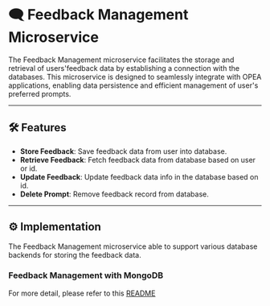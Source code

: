 # 🗨 Feedback Management Microservice

The Feedback Management microservice facilitates the storage and retrieval of users'feedback data by establishing a connection with the databases. This microservice is designed to seamlessly integrate with OPEA applications, enabling data persistence and efficient management of user's preferred prompts.

---

## 🛠️ Features

- **Store Feedback**: Save feedback data from user into database.
- **Retrieve Feedback**: Fetch feedback data from database based on user or id.
- **Update Feedback**: Update feedback data info in the database based on id.
- **Delete Prompt**: Remove feedback record from database.

---

## ⚙️ Implementation

The Feedback Management microservice able to support various database backends for storing the feedback data.

### Feedback Management with MongoDB

For more detail, please refer to this [README](./mongo/README.md)